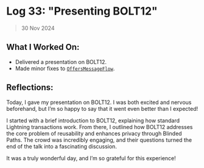 # Log 33: "Presenting BOLT12"

> 30 Nov 2024

## What I Worked On:

- Delivered a presentation on BOLT12.
- Made minor fixes to
  [`OffersMessageFlow`](https://github.com/shaavan/rust-lightning/commits/pr3412.04).

## Reflections:

Today, I gave my presentation on BOLT12. I was both excited and nervous
beforehand, but I’m so happy to say that it went even better than I expected!

I started with a brief introduction to BOLT12, explaining how standard Lightning
transactions work. From there, I outlined how BOLT12 addresses the core problem
of reusability and enhances privacy through Blinded Paths. The crowd was
incredibly engaging, and their questions turned the end of the talk into a
fascinating discussion.

It was a truly wonderful day, and I’m so grateful for this experience!
